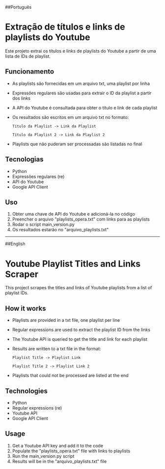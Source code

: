 
##Português

# Extração de títulos e links de playlists do Youtube

Este projeto extrai os títulos e links de playlists do Youtube a partir de uma lista de IDs de playlist. 

## Funcionamento

- As playlists são fornecidas em um arquivo txt, uma playlist por linha
- Expressões regulares são usadas para extrair o ID da playlist a partir dos links
- A API do Youtube é consultada para obter o título e link de cada playlist
- Os resultados são escritos em um arquivo txt  no formato:

   ```
   Título da Playlist -> Link da Playlist

   Título da Playlist 2 -> Link da Playlist 2
   ```

- Playlists que não puderam ser processadas são listadas no final

## Tecnologias

- Python
- Expressões regulares (re)
- API do Youtube 
- Google API Client

## Uso

1. Obter uma chave de API do Youtube e adicioná-la no código
2. Preencher o arquivo "playlists_opera.txt" com links para as playlists
3. Rodar o script main_version.py
4. Os resultados estarão no "arquivo_playlists.txt"

---
##English

# Youtube Playlist Titles and Links Scraper

This project scrapes the titles and links of Youtube playlists from a list of playlist IDs.

## How it works

- Playlists are provided in a txt file, one playlist per line
- Regular expressions are used to extract the playlist ID from the links
- The Youtube API is queried to get the title and link for each playlist
- Results are written to a txt file in the format:

   ```
   Playlist Title -> Playlist Link

   Playlist Title 2 -> Playlist Link 2
   ```

- Playlists that could not be processed are listed at the end

## Technologies

- Python
- Regular expressions (re)  
- Youtube API
- Google API Client

## Usage 

1. Get a Youtube API key and add it to the code
2. Populate the "playlists_opera.txt" file with links to playlists
3. Run the main_version.py script
4. Results will be in the "arquivo_playlists.txt" file
